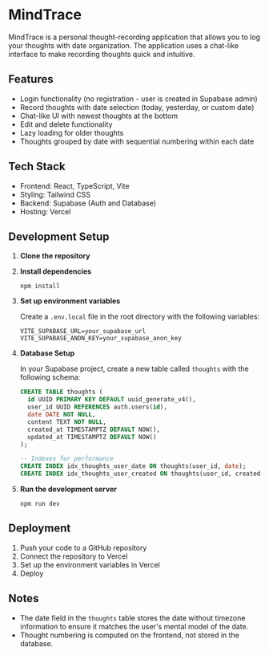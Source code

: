 # MindTrace

MindTrace is a personal thought-recording application that allows you to log your thoughts with date organization. The application uses a chat-like interface to make recording thoughts quick and intuitive.

## Features

- Login functionality (no registration - user is created in Supabase admin)
- Record thoughts with date selection (today, yesterday, or custom date)
- Chat-like UI with newest thoughts at the bottom
- Edit and delete functionality
- Lazy loading for older thoughts
- Thoughts grouped by date with sequential numbering within each date

## Tech Stack

- Frontend: React, TypeScript, Vite
- Styling: Tailwind CSS
- Backend: Supabase (Auth and Database)
- Hosting: Vercel

## Development Setup

1. **Clone the repository**

2. **Install dependencies**
   ```
   npm install
   ```

3. **Set up environment variables**
   
   Create a `.env.local` file in the root directory with the following variables:
   ```
   VITE_SUPABASE_URL=your_supabase_url
   VITE_SUPABASE_ANON_KEY=your_supabase_anon_key
   ```

4. **Database Setup**

   In your Supabase project, create a new table called `thoughts` with the following schema:
   ```sql
   CREATE TABLE thoughts (
     id UUID PRIMARY KEY DEFAULT uuid_generate_v4(),
     user_id UUID REFERENCES auth.users(id),
     date DATE NOT NULL,
     content TEXT NOT NULL,
     created_at TIMESTAMPTZ DEFAULT NOW(),
     updated_at TIMESTAMPTZ DEFAULT NOW()
   );

   -- Indexes for performance
   CREATE INDEX idx_thoughts_user_date ON thoughts(user_id, date);
   CREATE INDEX idx_thoughts_user_created ON thoughts(user_id, created_at);
   ```

5. **Run the development server**
   ```
   npm run dev
   ```

## Deployment

1. Push your code to a GitHub repository
2. Connect the repository to Vercel
3. Set up the environment variables in Vercel
4. Deploy

## Notes

- The date field in the `thoughts` table stores the date without timezone information to ensure it matches the user's mental model of the date.
- Thought numbering is computed on the frontend, not stored in the database.
